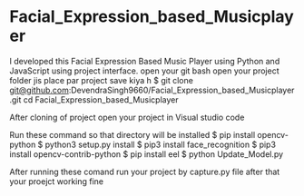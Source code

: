 # Facial_Expression_based_Musicplayer
I developed this Facial Expression Based Music Player using Python and JavaScript using project interface.
open your git bash
open your project folder jis place par project save kiya h
$ git clone git@github.com:DevendraSingh9660/Facial_Expression_based_Musicplayer.git
cd Facial_Expression_based_Musicplayer

After cloning of project open your project in Visual studio code

Run these command so that directory will be installed
$ pip install opencv-python
$ python3 setup.py install
$ pip3 install face_recognition
$ pip3 install opencv-contrib-python
$ pip install eel
$ python Update_Model.py

After running these comand run your project by capture.py file
after that your proejct working fine

